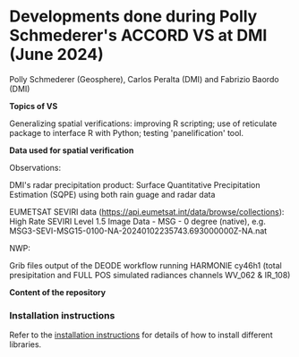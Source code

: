 # Developments done during Polly Schmederer's ACCORD VS at DMI (June 2024)

Polly Schmederer (Geosphere), Carlos Peralta (DMI) and Fabrizio Baordo (DMI)

**Topics of VS**

Generalizing spatial verifications: improving R scripting; use of reticulate package to interface R with Python; testing 'panelification' tool.

**Data used for spatial verification**

Observations:

DMI's radar precipitation product: Surface Quantitative Precipitation Estimation (SQPE) using both rain guage and radar data

EUMETSAT SEVIRI data (https://api.eumetsat.int/data/browse/collections): High Rate SEVIRI Level 1.5 Image Data - MSG - 0 degree (native), e.g. MSG3-SEVI-MSG15-0100-NA-20240102235743.693000000Z-NA.nat

NWP: 

Grib files output of the DEODE workflow running HARMONIE cy46h1 (total presipitation and FULL POS simulated radiances channels WV_062 & IR_108)

**Content of the repository**

### Installation instructions
Refer to the [installation instructions](INSTALLATION.md) for details of how to install different libraries.

